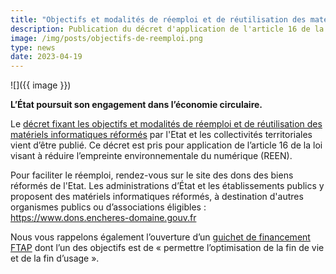 ```yaml
---
title: "Objectifs et modalités de réemploi et de réutilisation des matériels informatiques"
description: Publication du décret d'application de l'article 16 de la loi REEN
image: /img/posts/objectifs-de-reemploi.png
type: news
date: 2023-04-19
---
```


![]({{ image }})

**L’État poursuit son engagement dans l’économie circulaire.**

Le [décret fixant les objectifs et modalités de réemploi et de réutilisation des matériels informatiques réformés](https://www.legifrance.gouv.fr/jorf/id/JORFTEXT000047439314) par l'Etat et les collectivités territoriales vient d’être publié. Ce décret est pris pour application de l’article 16 de la loi visant à réduire l’empreinte environnementale du numérique (REEN).

Pour faciliter le réemploi, rendez-vous sur le site des dons des biens réformés de l'Etat. Les administrations d’État et les établissements publics y proposent des matériels informatiques réformés, à destination d'autres organismes publics ou d’associations éligibles : https://www.dons.encheres-domaine.gouv.fr 
 
Nous vous rappelons également l’ouverture d’un [guichet de financement FTAP](/financement) dont l’un des objectifs est de « permettre l’optimisation de la fin de vie et de la fin d’usage ».
